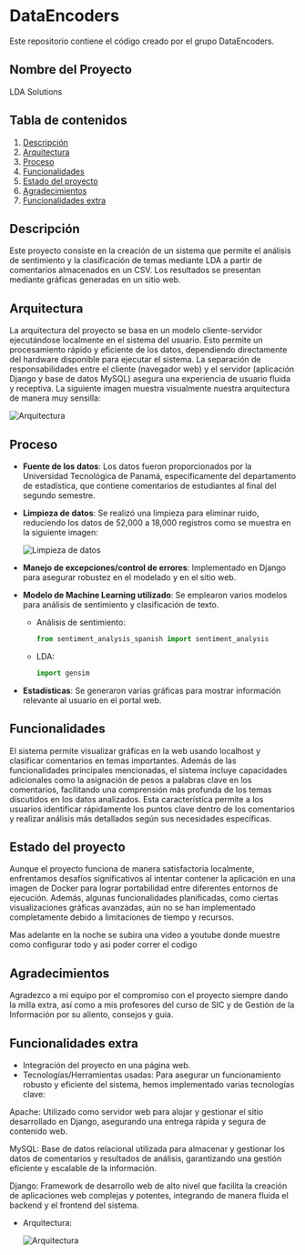 # DataEncoders

Este repositorio contiene el código creado por el grupo DataEncoders.

## Nombre del Proyecto

LDA Solutions

## Tabla de contenidos

1. [Descripción](#descripción)
2. [Arquitectura](#Arquitectura)
3. [Proceso](#Proceso)
4. [Funcionalidades](#Funcionalidades)
5. [Estado del proyecto](#EstadoDelProyecto)
6. [Agradecimientos](#Agradecimientos)
7. [Funcionalidades extra](#Funcionalidades-extra)

## Descripción

Este proyecto consiste en la creación de un sistema que permite el análisis de sentimiento y la clasificación de temas mediante LDA a partir de comentarios almacenados en un CSV. Los resultados se presentan mediante gráficas generadas en un sitio web.

## Arquitectura

La arquitectura del proyecto se basa en un modelo cliente-servidor ejecutándose localmente en el sistema del usuario. Esto permite un procesamiento rápido y eficiente de los datos, dependiendo directamente del hardware disponible para ejecutar el sistema. La separación de responsabilidades entre el cliente (navegador web) y el servidor (aplicación Django y base de datos MySQL) asegura una experiencia de usuario fluida y receptiva. La siguiente imagen muestra visualmente nuestra arquitectura de manera muy sensilla:

![Arquitectura](https://github.com/user-attachments/assets/8e7c42d5-455f-45bd-ad36-3d657248c3c5)

## Proceso

- **Fuente de los datos**: Los datos fueron proporcionados por la Universidad Tecnológica de Panamá, específicamente del departamento de estadística, que contiene comentarios de estudiantes al final del segundo semestre.

- **Limpieza de datos**: Se realizó una limpieza para eliminar ruido, reduciendo los datos de 52,000 a 18,000 registros como se muestra en la siguiente imagen:

  ![Limpieza de datos](https://github.com/user-attachments/assets/50efd0c1-88f7-41a1-abda-ae5ff46516ae)

- **Manejo de excepciones/control de errores**: Implementado en Django para asegurar robustez en el modelado y en el sitio web.

- **Modelo de Machine Learning utilizado**: Se emplearon varios modelos para análisis de sentimiento y clasificación de texto.

  - Análisis de sentimiento:
    ```python
    from sentiment_analysis_spanish import sentiment_analysis
    ```

  - LDA:
    ```python
    import gensim
    ```

- **Estadísticas**: Se generaron varias gráficas para mostrar información relevante al usuario en el portal web.

## Funcionalidades

El sistema permite visualizar gráficas en la web usando localhost y clasificar comentarios en temas importantes. Además de las funcionalidades principales mencionadas, el sistema incluye capacidades adicionales como la asignación de pesos a palabras clave en los comentarios, facilitando una comprensión más profunda de los temas discutidos en los datos analizados. Esta característica permite a los usuarios identificar rápidamente los puntos clave dentro de los comentarios y realizar análisis más detallados según sus necesidades específicas.


## Estado del proyecto

Aunque el proyecto funciona de manera satisfactoria localmente, enfrentamos desafíos significativos al intentar contener la aplicación en una imagen de Docker para lograr portabilidad entre diferentes entornos de ejecución. Además, algunas funcionalidades planificadas, como ciertas visualizaciones gráficas avanzadas, aún no se han implementado completamente debido a limitaciones de tiempo y recursos.

Mas adelante en la noche se subira una video a youtube donde muestre como configurar todo y asi poder correr el codigo 

## Agradecimientos

Agradezco a mi equipo por el compromiso con el proyecto siempre dando la milla extra, así como a mis profesores del curso de SIC y de Gestión de la Información por su aliento, consejos y guia. 

## Funcionalidades extra

- Integración del proyecto en una página web.
- Tecnologías/Herramientas usadas: Para asegurar un funcionamiento robusto y eficiente del sistema, hemos implementado varias tecnologías clave:

Apache: Utilizado como servidor web para alojar y gestionar el sitio desarrollado en Django, asegurando una entrega rápida y segura de contenido web.

MySQL: Base de datos relacional utilizada para almacenar y gestionar los datos de comentarios y resultados de análisis, garantizando una gestión eficiente y escalable de la información.

Django: Framework de desarrollo web de alto nivel que facilita la creación de aplicaciones web complejas y potentes, integrando de manera fluida el backend y el frontend del sistema.
- Arquitectura:

  ![Arquitectura](https://github.com/user-attachments/assets/6a97c849-abf8-409f-ac8b-a92ddad45948)
